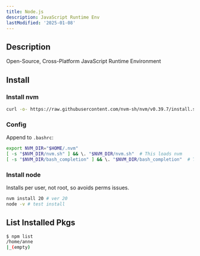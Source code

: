 ```yaml
---
title: Node.js
description: JavaScript Runtime Env
lastModified: '2025-01-08'
---
```


## Description

Open-Source, Cross-Platform JavaScript Runtime Environment

## Install

### Install nvm

```bash
curl -o- https://raw.githubusercontent.com/nvm-sh/nvm/v0.39.7/install.sh | bash
```

### Config

Append to `.bashrc`:

```bash
export NVM_DIR="$HOME/.nvm"
[ -s "$NVM_DIR/nvm.sh" ] && \. "$NVM_DIR/nvm.sh"  # This loads nvm
[ -s "$NVM_DIR/bash_completion" ] && \. "$NVM_DIR/bash_completion"  # This loads nvm bash_completion
```

### Install node

Installs per user, not root, so avoids perms issues.

```bash
nvm install 20 # ver 20
node -v # test install
```

## List Installed Pkgs

```bash
$ npm list
/home/anne
|_(empty)
```
